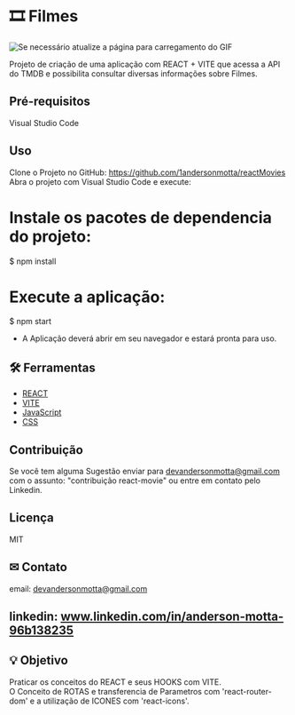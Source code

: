 # 🎞 Filmes

![Se necessário atualize a página para carregamento do GIF](movie.gif)

Projeto de criação de uma aplicação com REACT + VITE que acessa a API do TMDB e possibilita consultar diversas informações sobre Filmes.

## Pré-requisitos

Visual Studio Code

## Uso
Clone o Projeto no GitHub:
https://github.com/1andersonmotta/reactMovies
Abra o projeto com Visual Studio Code e execute:  
# Instale os pacotes de dependencia do projeto:  
$ npm install  

# Execute a aplicação:  
$ npm start

- A Aplicação deverá abrir em seu navegador e estará pronta para uso.

## 🛠 Ferramentas

- [REACT](https://react.dev/)
- [VITE](https://vitejs.dev/)
- [JavaScript](https://developer.mozilla.org/pt-BR/docs/Web/JavaScript)
- [CSS](https://developer.mozilla.org/pt-BR/docs/Web/CSS)

## Contribuição

Se você tem alguma Sugestão enviar para devandersonmotta@gmail.com com o assunto: "contribuição react-movie" ou entre em contato pelo Linkedin.

## Licença

MIT

## ✉ Contato

email: devandersonmotta@gmail.com

linkedin: www.linkedin.com/in/anderson-motta-96b138235
---

## 💡 Objetivo

Praticar os conceitos do REACT e seus HOOKS com VITE.   
O Conceito de ROTAS e transferencia de Parametros com 'react-router-dom' e a utilização de ICONES com 'react-icons'. 


